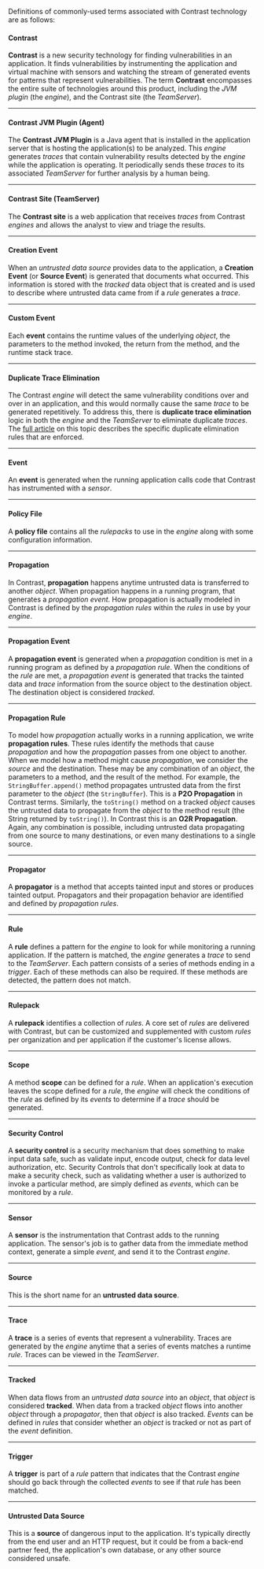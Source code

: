 <!--
title: "Glossary"
description: "Glossary of terms"
tags: "TeamServer terms troubleshooting"
-->

Definitions of commonly-used terms associated with Contrast technology are as follows:


#### Contrast

**Contrast** is a new security technology for finding vulnerabilities in an application. It finds vulnerabilities by instrumenting the application and virtual machine with sensors and watching the stream of generated events for patterns that represent vulnerabilities. The term **Contrast** encompasses the entire suite of technologies around this product, including the *JVM plugin* (the *engine*), and the Contrast site (the *TeamServer*).

---

#### Contrast JVM Plugin (Agent)

The **Contrast JVM Plugin** is a Java agent that is installed in the application server that is hosting the application(s) to be analyzed. This *engine* generates *traces* that contain vulnerability results detected by the *engine* while the application is operating. It periodically sends these *traces* to its associated *TeamServer* for further analysis by a human being.

---

#### Contrast Site (TeamServer)

The **Contrast site** is a web application that receives *traces* from Contrast *engines* and allows the analyst to view and triage the results.

---

#### Creation Event

When an *untrusted data source* provides data to the application, a **Creation Event** (or **Source Event**) is generated that documents what occurred. This information is stored with the *tracked* data object that is created and is used to describe where untrusted data came from if a *rule* generates a *trace*.

---

#### Custom Event

Each **event** contains the runtime values of the underlying *object*, the parameters to the method invoked, the return from the method, and the runtime stack trace.

---

#### Duplicate Trace Elimination

The Contrast *engine* will detect the same vulnerability conditions over and over in an application, and this would normally cause the same *trace* to be generated repetitively. To address this, there is **duplicate trace elimination** logic in both the *engine* and the *TeamServer* to eliminate duplicate *traces*. The [full article](user_tsguideapp.html#diff) on this topic describes the specific duplicate elimination rules that are enforced.

---

#### Event

An **event** is generated when the running application calls code that Contrast has instrumented with a *sensor*.

---

#### Policy File

A **policy file** contains all the *rulepacks* to use in the *engine* along with some configuration information.

---

#### Propagation

In Contrast, **propagation** happens anytime untrusted data is transferred to another *object*. When propagation happens in a running program, that generates a *propagation event*. How propagation is actually modeled in Contrast is defined by the *propagation rules* within the *rules* in use by your *engine*.

---

#### Propagation Event

A **propagation event** is generated when a *propagation* condition is met in a running program as defined by a *propagation rule*. When the conditions of the *rule* are met, a *propagation event* is generated that tracks the tainted data and *trace* information from the source object to the destination object. The destination object is considered *tracked*.

---

#### Propagation Rule

To model how *propagation* actually works in a running application, we write **propagation rules**. These rules identify the methods that cause *propagation* and how the *propagation* passes from one object to another. When we model how a method might cause *propagation*, we consider the *source* and the destination. These may be any combination of an *object*, the parameters to a method, and the result of the method. For example, the ```StringBuffer.append()``` method propagates untrusted data from the first parameter to the *object* (the ```StringBuffer```). This is a **P2O Propagation** in Contrast terms. Similarly, the ```toString()``` method on a tracked *object* causes the untrusted data to propagate from the *object* to the method result (the String returned by ```toString()```). In Contrast this is an **O2R Propagation**. Again, any combination is possible, including untrusted data propagating from one source to many destinations, or even many destinations to a single source.

---

#### Propagator

A **propagator** is a method that accepts tainted input and stores or produces tainted output. Propagators and their propagation behavior are identified and defined by *propagation rules*.

---

#### Rule

A **rule** defines a pattern for the *engine* to look for while monitoring a running application. If the pattern is matched, the *engine* generates a *trace* to send to the *TeamServer*. Each pattern consists of a series of methods ending in a *trigger*. Each of these methods can also be required. If these methods are detected, the pattern does not match.

---

#### Rulepack

A **rulepack** identifies a collection of *rules*. A core set of *rules* are delivered with Contrast, but can be customized and supplemented with custom *rules* per organization and per application if the customer's license allows.

---

#### Scope

A method **scope** can be defined for a *rule*. When an application's execution leaves the scope defined for a *rule*, the *engine* will check the conditions of the *rule* as defined by its *events* to determine if a *trace* should be generated.

---

#### Security Control

A **security control** is a security mechanism that does something to make input data safe, such as validate input, encode output, check for data level authorization, etc. Security Controls that don't specifically look at data to make a security check, such as validating whether a user is authorized to invoke a particular method, are simply defined as *events*, which can be monitored by a *rule*.

---

#### Sensor

A **sensor** is the instrumentation that Contrast adds to the running application. The sensor's job is to gather data from the immediate method context, generate a simple *event*, and send it to the Contrast *engine*.

---

#### Source

This is the short name for an **untrusted data source**.

---

#### Trace

A **trace** is a series of events that represent a vulnerability. Traces are generated by the *engine* anytime that a series of events matches a runtime *rule*. Traces can be viewed in the *TeamServer*.

---

#### Tracked

When data flows from an *untrusted data source* into an *object*, that *object* is considered **tracked**. When data from a tracked *object* flows into another *object* through a *propagator*, then that *object* is also tracked. *Events* can be defined in *rules* that consider whether an *object* is tracked or not as part of the *event* definition.

---

#### Trigger

A **trigger** is part of a *rule* pattern that indicates that the Contrast *engine* should go back through the collected *events* to see if that *rule* has been matched.

---

#### Untrusted Data Source

This is a **source** of dangerous input to the application. It's typically directly from the end user and an HTTP request, but it could be from a back-end partner feed, the application's own database, or any other source considered unsafe.







